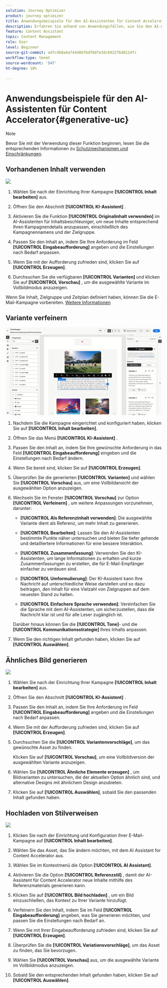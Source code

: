 ```yaml
---
solution: Journey Optimizer
product: journey optimizer
title: Anwendungsbeispiele für den AI-Assistenten für Content Accelerator
description: Erfahren Sie anhand von Anwendungsfällen, wie Sie den AI-Assistenten für Content Accelerator verwenden
feature: Content Assistant
topic: Content Management
role: User
level: Beginner
source-git-commit: adfc4b8a4af44486f6df0d7e3dc6922f6d6214fc
workflow-type: tm+mt
source-wordcount: '547'
ht-degree: 10%

---
```


# Anwendungsbeispiele für den AI-Assistenten für Content Accelerator{#generative-uc}

>[!NOTE]
>
>Bevor Sie mit der Verwendung dieser Funktion beginnen, lesen Sie die entsprechenden Informationen zu [Schutzmechanismen und Einschränkungen](gs-generative.md#generative-guardrails).

## Vorhandenen Inhalt verwenden

![](assets/do-not-localize/gen-ai-reuse-text.gif)

1. Wählen Sie nach der Einrichtung Ihrer Kampagne **[!UICONTROL Inhalt bearbeiten]** aus.

1. Öffnen Sie den Abschnitt **[!UICONTROL KI-Assistent]** .

1. Aktivieren Sie die Funktion **[!UICONTROL Originalinhalt verwenden]** im AI-Assistenten für Inhaltsbeschleuniger, um neue Inhalte entsprechend Ihren Kampagnendetails anzupassen, einschließlich des Kampagnennamens und der Zielgruppe.

1. Passen Sie den Inhalt an, indem Sie Ihre Anforderung im Feld **[!UICONTROL Eingabeaufforderung]** angeben und die Einstellungen nach Bedarf anpassen.

1. Wenn Sie mit der Aufforderung zufrieden sind, klicken Sie auf **[!UICONTROL Erzeugen]**.

1. Durchsuchen Sie die verfügbaren **[!UICONTROL Varianten]** und klicken Sie auf **[!UICONTROL Vorschau]** , um die ausgewählte Variante im Vollbildmodus anzuzeigen.

Wenn Sie Inhalt, Zielgruppe und Zeitplan definiert haben, können Sie die E-Mail-Kampagne vorbereiten. [Weitere Informationen](../campaigns/review-activate-campaign.md)

## Variante verfeinern

![](assets/do-not-localize/gen-ai-variation.gif)

1. Nachdem Sie die Kampagne eingerichtet und konfiguriert haben, klicken Sie auf **[!UICONTROL Inhalt bearbeiten]**.

1. Öffnen Sie das Menü **[!UICONTROL KI-Assistent]** .

1. Passen Sie den Inhalt an, indem Sie Ihre gewünschte Anforderung in das Feld **[!UICONTROL Eingabeaufforderung]** eingeben und die Einstellungen nach Bedarf ändern.

1. Wenn Sie bereit sind, klicken Sie auf **[!UICONTROL Erzeugen]**.

1. Überprüfen Sie die generierten **[!UICONTROL Varianten]** und wählen Sie **[!UICONTROL Vorschau]** aus, um eine Vollbildansicht der ausgewählten Option anzuzeigen.

1. Wechseln Sie im Fenster **[!UICONTROL Vorschau]** zur Option **[!UICONTROL Verfeinern]** , um weitere Anpassungen vorzunehmen, darunter:

   * **[!UICONTROL Als Referenzinhalt verwenden]**: Die ausgewählte Variante dient als Referenz, um mehr Inhalt zu generieren.

   * **[!UICONTROL Bearbeiten]**: Lassen Sie den AI-Assistenten bestimmte Punkte näher untersuchen und bieten Sie tiefer gehende und detailliertere Informationen für eine bessere Interaktion.

   * **[!UICONTROL Zusammenfassung]**: Verwenden Sie den KI-Assistenten, um lange Informationen zu erhalten und kurze Zusammenfassungen zu erstellen, die für E-Mail-Empfänger einfacher zu verdauen sind.

   * **[!UICONTROL Umformulierung]**: Der KI-Assistent kann Ihre Nachricht auf unterschiedliche Weise darstellen und so dazu beitragen, den Inhalt für eine Vielzahl von Zielgruppen auf dem neuesten Stand zu halten.

   * **[!UICONTROL Einfachere Sprache verwenden]**: Vereinfachen Sie die Sprache mit dem AI-Assistenten, um sicherzustellen, dass die Nachricht klar ist und für alle Leser zugänglich ist.

   Darüber hinaus können Sie die **[!UICONTROL Tone]**- und die **[!UICONTROL Kommunikationsstrategie]** Ihres Inhalts anpassen.

1. Wenn Sie den richtigen Inhalt gefunden haben, klicken Sie auf **[!UICONTROL Auswählen]**.

## Ähnliches Bild generieren

![](assets/do-not-localize/uc-image-similar.gif)

1. Wählen Sie nach der Einrichtung Ihrer Kampagne **[!UICONTROL Inhalt bearbeiten]** aus.

1. Öffnen Sie den Abschnitt **[!UICONTROL KI-Assistent]** .

1. Passen Sie den Inhalt an, indem Sie Ihre Anforderung im Feld **[!UICONTROL Eingabeaufforderung]** angeben und die Einstellungen nach Bedarf anpassen.

1. Wenn Sie mit der Aufforderung zufrieden sind, klicken Sie auf **[!UICONTROL Erzeugen]**.

1. Durchsuchen Sie die **[!UICONTROL Variantenvorschläge]**, um das gewünschte Asset zu finden.

   Klicken Sie auf **[!UICONTROL Vorschau]**, um eine Vollbildversion der ausgewählten Variante anzuzeigen.

1. Wählen Sie **[!UICONTROL Ähnliche Elemente erzeugen]** , um Bildvarianten zu untersuchen, die der aktuellen Option ähnlich sind, und alternative Designs mit ähnlichem Design anzubieten.

1. Klicken Sie auf **[!UICONTROL Auswählen]**, sobald Sie den passenden Inhalt gefunden haben.

## Hochladen von Stilverweisen

![](assets/do-not-localize/uc-image-reference.gif)

1. Klicken Sie nach der Einrichtung und Konfiguration Ihrer E-Mail-Kampagne auf **[!UICONTROL Inhalt bearbeiten]**.

1. Wählen Sie das Asset, das Sie ändern möchten, mit dem AI Assistant for Content Accelerator aus.

1. Wählen Sie im Kontextmenü die Option **[!UICONTROL AI Assistant]**.

1. Aktivieren Sie die Option **[!UICONTROL Referenzstil]** , damit der AI-Assistent für Content Accelerator neue Inhalte mithilfe des Referenzmaterials generieren kann.

1. Klicken Sie auf **[!UICONTROL Bild hochladen]** , um ein Bild einzuschließen, das Kontext zu Ihrer Variante hinzufügt.

1. Verfeinern Sie den Inhalt, indem Sie im Feld **[!UICONTROL Eingabeaufforderung]** angeben, was Sie generieren möchten, und passen Sie die Einstellungen nach Bedarf an.

1. Wenn Sie mit Ihrer Eingabeaufforderung zufrieden sind, klicken Sie auf **[!UICONTROL Erzeugen]**.

1. Überprüfen Sie die **[!UICONTROL Variationsvorschläge]**, um das Asset zu finden, das Sie bevorzugen.

1. Wählen Sie **[!UICONTROL Vorschau]** aus, um die ausgewählte Variante im Vollbildmodus anzuzeigen.

1. Sobald Sie den entsprechenden Inhalt gefunden haben, klicken Sie auf **[!UICONTROL Auswählen]**.
